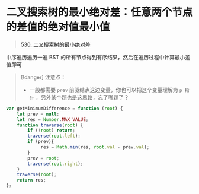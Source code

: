 
# 二叉搜索树的最小绝对差：任意两个节点的差值的绝对值最小值



>  [530. 二叉搜索树的最小绝对差](https://leetcode.cn/problems/minimum-absolute-difference-in-bst/)


中序遍历遍历一遍 BST 的所有节点得到有序结果，然后在遍历过程中计算最小差值即可


> [!danger]
> 注意点：
> - 一般都需要 `prev` 前驱结点这边变量，你也可以把这个变量理解为 `p 指针` ，另外某个题也是这思路，忘了哪题了？

```javascript
var getMinimumDifference = function (root) {
    let prev = null;
    let res = Number.MAX_VALUE;
    function traverse(root) {
        if (!root) return;
        traverse(root.left);
        if (prev){
	         res = Math.min(res, root.val - prev.val);
        }
        prev = root;
        traverse(root.right);
    }
    traverse(root);
    return res;
};
```